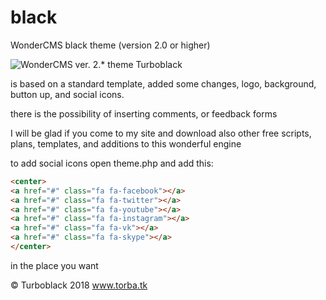 # black
WonderCMS black theme
(version 2.0 or higher)

![WonderCMS ver. 2.* theme Turboblack](http://torba.tk/black.jpg)

 is based on a standard template, added some changes, logo, background, button up, and social icons.

there is the possibility of inserting comments, or feedback forms

I will be glad if you come to my site and download also other free scripts, plans, templates, and additions to this wonderful engine

to add social icons open theme.php and add this:

```html <!-- Add font awesome icons -->
<center>
<a href="#" class="fa fa-facebook"></a>
<a href="#" class="fa fa-twitter"></a>
<a href="#" class="fa fa-youtube"></a>
<a href="#" class="fa fa-instagram"></a>
<a href="#" class="fa fa-vk"></a>
<a href="#" class="fa fa-skype"></a>
</center>
```

in the place you want

© Turboblack 2018 www.torba.tk
